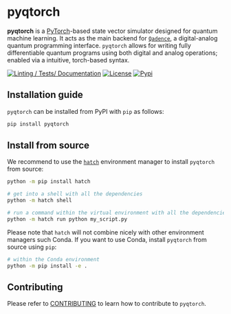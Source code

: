 # pyqtorch

**pyqtorch** is a [PyTorch](https://pytorch.org/)-based state vector simulator designed for quantum machine learning.
It acts as the main backend for [`Qadence`](https://github.com/pasqal-io/qadence), a digital-analog quantum programming interface.
`pyqtorch` allows for writing fully differentiable quantum programs using both digital and analog operations; enabled via a intuitive, torch-based syntax.

[![Linting / Tests/ Documentation](https://github.com/pasqal-io/pyqtorch/actions/workflows/run-tests-and-mypy.yml/badge.svg)](https://github.com/pasqal-io/pyqtorch/actions/workflows/run-tests-and-mypy.yml)
[![License](https://img.shields.io/badge/License-Apache_2.0-blue.svg)](https://opensource.org/licenses/Apache-2.0)
[![Pypi](https://badge.fury.io/py/pyqtorch.svg)](https://pypi.org/project/pyqtorch/)


## Installation guide

`pyqtorch` can be installed from PyPI with `pip` as follows:

```bash
pip install pyqtorch
```

## Install from source

We recommend to use the [`hatch`](https://hatch.pypa.io/latest/) environment manager to install `pyqtorch` from source:

```bash
python -m pip install hatch

# get into a shell with all the dependencies
python -m hatch shell

# run a command within the virtual environment with all the dependencies
python -m hatch run python my_script.py
```

Please note that `hatch` will not combine nicely with other environment managers such Conda. If you want to use Conda, install `pyqtorch` from source using `pip`:

```bash
# within the Conda environment
python -m pip install -e .
```

## Contributing

Please refer to [CONTRIBUTING](CONTRIBUTING.md) to learn how to contribute to `pyqtorch`.
